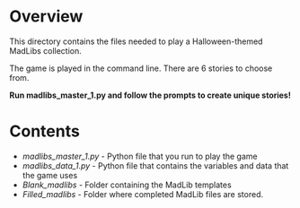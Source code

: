 # Overview
This directory contains the files needed to play a Halloween-themed MadLibs collection.

The game is played in the command line. There are 6 stories to choose from.

**Run madlibs_master_1.py and follow the prompts to create unique stories!**

# Contents
- *madlibs_master_1.py* - Python file that you run to play the game
- *madlibs_data_1.py* - Python file that contains the variables and data that the game uses
- *Blank_madlibs* - Folder containing the MadLib templates
- *Filled_madlibs* - Folder where completed MadLib files are stored.